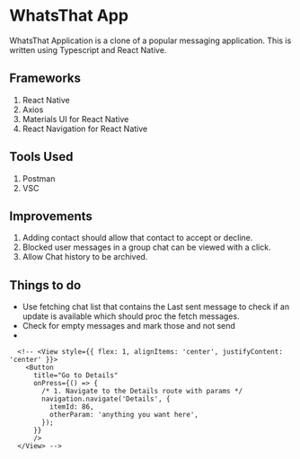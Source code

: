 # WhatsThat App
WhatsThat Application is a clone of a popular messaging application. This is written using Typescript and React Native.

## Frameworks
1. React Native
2. Axios
3. Materials UI for React Native
4. React Navigation for React Native

## Tools Used
1. Postman
2. VSC

## Improvements
1. Adding contact should allow that contact to accept or decline.
2. Blocked user messages in a group chat can be viewed with a click.
3. Allow Chat history to be archived.


## Things to do
- Use fetching chat list that contains the Last sent message to check if an update is available which should proc the fetch messages.
- Check for empty messages and mark those and not send
- 


      <!-- <View style={{ flex: 1, alignItems: 'center', justifyContent: 'center' }}>
        <Button
          title="Go to Details"
          onPress={() => {
            /* 1. Navigate to the Details route with params */
            navigation.navigate('Details', {
              itemId: 86,
              otherParam: 'anything you want here',
            });
          }} 
          />
      </View> -->